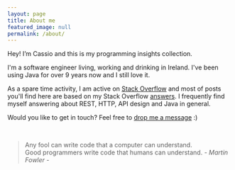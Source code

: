 ```yaml
---
layout: page
title: About me
featured_image: null
permalink: /about/
---
```


Hey! I’m Cassio and this is my programming insights collection.

I'm a software engineer living, working and drinking in Ireland. I've been using Java for over 9 years now and I still love it.

As a spare time activity, I am active on [Stack Overflow][stackoverflow] and most of posts you'll find here are based on my Stack Overflow [answers][stackoverflow.answers]. I frequently find myself answering about REST, HTTP, API design and Java in general.

Would you like to get in touch? Feel free to [drop me a message][contact] :)

<br/>

>Any fool can write code that a computer can understand. <br />
>Good programmers write code that humans can understand. <cite>- Martin Fowler -</cite>


  [contact]: /contact
  [stackoverflow]: https://stackoverflow.com/u/1426227
  [stackoverflow.answers]: https://stackoverflow.com/search?q=is%3Aanswer+user%3A1426227